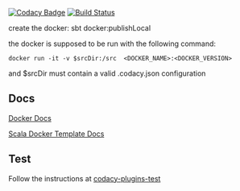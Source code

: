 [![Codacy Badge](https://api.codacy.com/project/badge/Grade/e6e9a17f8190438e83874c1b3f7cb62f)](https://www.codacy.com/app/Codacy/codacy-shellcheck?utm_source=github.com&amp;utm_medium=referral&amp;utm_content=codacy/codacy-shellcheck&amp;utm_campaign=Badge_Grade)
[![Build Status](https://circleci.com/gh/codacy/codacy-shellcheck.svg?style=shield&circle-token=:circle-token)](https://circleci.com/gh/codacy/codacy-shellcheck)

create the docker: sbt docker:publishLocal

the docker is supposed to be run with the following command:

```
docker run -it -v $srcDir:/src  <DOCKER_NAME>:<DOCKER_VERSION>
```

and $srcDir must contain a valid .codacy.json configuration

## Docs

[Docker Docs](https://support.codacy.com/hc/en-us/articles/207994725-Tool-Developer-Guide)

[Scala Docker Template Docs](https://support.codacy.com/hc/en-us/articles/207280379-Tool-Developer-Guide-Using-Scala)

## Test

Follow the instructions at [codacy-plugins-test](https://github.com/codacy/codacy-plugins-test/blob/master/README.md#test-definition)
